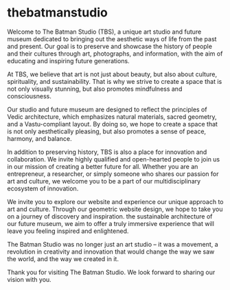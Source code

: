 # thebatmanstudio

Welcome to The Batman Studio (TBS), a unique art studio and future museum dedicated to bringing out the aesthetic ways of life from the past and present. Our goal is to preserve and showcase the history of people and their cultures through art, photographs, and information, with the aim of educating and inspiring future generations.

At TBS, we believe that art is not just about beauty, but also about culture, spirituality, and sustainability. That is why we strive to create a space that is not only visually stunning, but also promotes mindfulness and consciousness.

Our studio and future museum are designed to reflect the principles of Vedic architecture, which emphasizes natural materials, sacred geometry, and a Vastu-compliant layout. By doing so, we hope to create a space that is not only aesthetically pleasing, but also promotes a sense of peace, harmony, and balance.

In addition to preserving history, TBS is also a place for innovation and collaboration. We invite highly qualified and open-hearted people to join us in our mission of creating a better future for all. Whether you are an entrepreneur, a researcher, or simply someone who shares our passion for art and culture, we welcome you to be a part of our multidisciplinary ecosystem of innovation.

We invite you to explore our website and experience our unique approach to art and culture. Through our geometric website design, we hope to take you on a journey of discovery and inspiration. the sustainable architecture of our future museum, we aim to offer a truly immersive experience that will leave you feeling inspired and enlightened.

The Batman Studio was no longer just an art studio – it was a movement, a revolution in creativity and innovation that would change the way we saw the world, and the way we created in it.

Thank you for visiting The Batman Studio. We look forward to sharing our vision with you.



